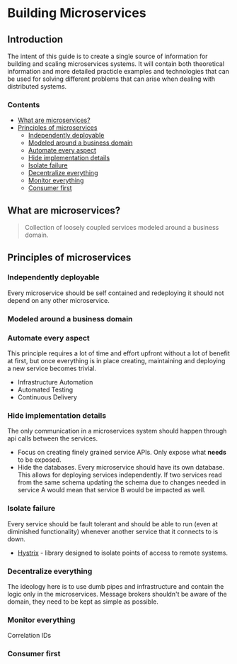 # Building Microservices
## Introduction
The intent of this guide is to create a single source of information for building and scaling microservices systems. It will contain both theoretical information and more detailed practicle examples and technologies that can be used for solving different problems that can arise when dealing with distributed systems. 
### Contents
 - [What are microservices?](#what-are-microservices)
 - [Principles of microservices](#principles-of-microservices)
	 - [Independently deployable](#independently-deployable)
	 - [Modeled around a business domain](#modeled-around-a-business-domain)
	 - [Automate every aspect](#automate-every-aspect)
	 - [Hide implementation details](#hide-implementation-details)
	 - [Isolate failure](#isolate-failure)
	 - [Decentralize everything](#decentralize-everything)
	 - [Monitor everything](#monitor-everything)
	 - [Consumer first](#consumer-first)
## What are microservices?

> Collection of loosely coupled services modeled around a business domain.

## Principles of microservices

 ### Independently deployable
 Every microservice should be self contained and redeploying it should not    depend on any other microservice. 
 ### Modeled around a business domain
 ### Automate every aspect
 This principle requires a lot of time and effort upfront without a lot of benefit at first, but once everything is in place creating, maintaining and deploying a new service becomes trivial.
 
 - Infrastructure Automation
 - Automated Testing
 - Continuous Delivery

 ### Hide implementation details
 The only communication in a microservices system should happen through api calls between the services.

 - Focus on creating finely grained service APIs. Only expose what **needs** to be exposed.
 - Hide the databases. Every microservice should have its own database. This allows for deploying services independently. If two services read from the same schema updating the schema due to changes needed in service A would mean that service B would be impacted as well.
 ### Isolate failure
 Every service should be fault tolerant and should be able to run (even at diminished functionality) whenever another service that it connects to is down.
 
 - [Hystrix](https://github.com/Netflix/hystrix) - library designed to isolate points of access to remote systems.

 ### Decentralize everything
 The ideology here is to use dumb pipes and infrastructure and contain the logic only in the microservices. Message brokers shouldn't be aware of the domain, they need to be kept as simple as possible. 
 ### Monitor everything
 Correlation IDs
 ### Consumer first

<!--stackedit_data:
eyJoaXN0b3J5IjpbLTE1MDg1OTkzMzIsNDIyMTAyNzY3LDg2Mz
UyMDUxOCwtNjM2NjE5MTgzLDg0MzUyNDM0Nyw0NTMyODEzMzIs
LTE1Njc2MjkwNzUsLTQ5NTU0MTY1OCwtMTQ1MTA1MjUzOCwxNT
gwOTI5MDc3LDEyODk2OTkzNDgsLTExNDY2NDA3OTgsLTM4MDE1
MDYzNSwyMDk0MTU1NjYyLC02Mzg5MzA0ODUsNzI2MjMyMjI4LD
k0MjYwMTM5MSwxNTg5MjUwNTQ2LDIwMzE5MjcyMDRdfQ==
-->
